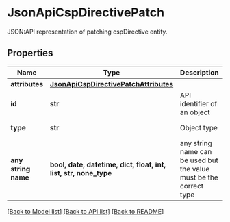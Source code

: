 # JsonApiCspDirectivePatch

JSON:API representation of patching cspDirective entity.

## Properties
Name | Type | Description | Notes
------------ | ------------- | ------------- | -------------
**attributes** | [**JsonApiCspDirectivePatchAttributes**](JsonApiCspDirectivePatchAttributes.md) |  | 
**id** | **str** | API identifier of an object | 
**type** | **str** | Object type | defaults to "cspDirective"
**any string name** | **bool, date, datetime, dict, float, int, list, str, none_type** | any string name can be used but the value must be the correct type | [optional]

[[Back to Model list]](../README.md#documentation-for-models) [[Back to API list]](../README.md#documentation-for-api-endpoints) [[Back to README]](../README.md)


